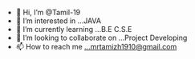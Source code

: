 - 👋 Hi, I’m @Tamil-19
- 👀 I’m interested in ...JAVA
- 🌱 I’m currently learning ...B.E C.S.E
- 💞️ I’m looking to collaborate on ...Project Developing
- 📫 How to reach me ...mrtamizh1910@gmail.com

<!---
Tamil-19/Tamil-19 is a ✨ special ✨ repository because its `README.md` (this file) appears on your GitHub profile.
You can click the Preview link to take a look at your changes.
--->
